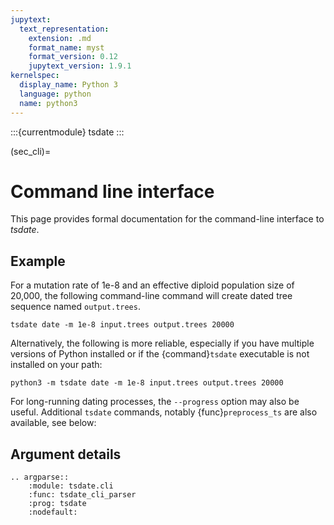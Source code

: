 ```yaml
---
jupytext:
  text_representation:
    extension: .md
    format_name: myst
    format_version: 0.12
    jupytext_version: 1.9.1
kernelspec:
  display_name: Python 3
  language: python
  name: python3
---
```


:::{currentmodule} tsdate
:::

(sec_cli)=

# Command line interface

This page provides formal documentation for the command-line interface to _tsdate_.

## Example

For a mutation rate of 1e-8 and an effective diploid population size of 20,000, the following command-line
command will create dated tree sequence named `output.trees`.

```{code} bash
tsdate date -m 1e-8 input.trees output.trees 20000
```

Alternatively, the following is more reliable, especially if you have multiple versions of Python installed or
if the {command}`tsdate` executable is not installed on your path:

```{code} bash
python3 -m tsdate date -m 1e-8 input.trees output.trees 20000
```

For long-running dating processes, the `--progress` option may also be useful.
Additional `tsdate` commands, notably {func}`preprocess_ts` are also available, see below:

## Argument details

```{eval-rst}
.. argparse::
    :module: tsdate.cli
    :func: tsdate_cli_parser
    :prog: tsdate
    :nodefault:
```